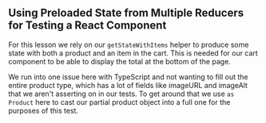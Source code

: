 ## Using Preloaded State from Multiple Reducers for Testing a React Component

For this lesson we rely on our `getStateWithItems` helper to produce some state with both a product and an item in the cart. This is needed for our cart component to be able to display the total at the bottom of the page.

We run into one issue here with TypeScript and not wanting to fill out the entire product type, which has a lot of fields like imageURL and imageAlt that we aren't asserting on in our tests. To get around that we use `as Product` here to cast our partial product object into a full one for the purposes of this test.